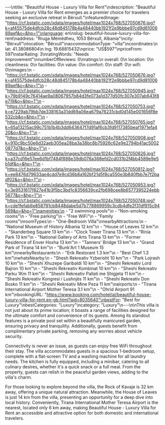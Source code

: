 ---\ntitle: "Beautiful House - Luxury Villa for Rent"\ndescription: "Beautiful House - Luxury Villa for Rent emerges as a premier choice for travelers seeking an exclusive retreat in Bërxull."\nfeaturedImage: "https://cf.bstatic.com/xdata/images/hotel/max1024x768/527050676.jpg?k=af45575de4dfcb28c48d845178b4a48440bb1921f2e9bbbe97cd9d8100689aef&o=&hp=1"\nlanguage: en\nslug: beautiful-house-luxury-villa-for-rent\naddress: "Rruga Mëmëdheu, 1053 Bërxull, Albania"\ncity: "Bërxull"\nlocation: "Bërxull"\naccommodationType: "villa"\ncoordinates:\n  lat: 41.38086804\n  lng: 19.68815432\nprice: "US$597"\npriceFrom: 597\nstarRating: 3\nratingWords: "Needs Improvement"\nnumberOfReviews: 0\nratings:\n  overall: 0\n  location: 0\n  cleanliness: 0\n  facilities: 0\n  value: 0\n  comfort: 0\n  staff: 0\n  wifi: 0\nimages:\n  - "https://cf.bstatic.com/xdata/images/hotel/max1024x768/527050676.jpg?k=af45575de4dfcb28c48d845178b4a48440bb1921f2e9bbbe97cd9d8100689aef&o=&hp=1"\n  - "https://cf.bstatic.com/xdata/images/hotel/max1024x768/527050945.jpg?k=79b9149c76414ae9a08067957b84d3fe073a1d377d50fc307e307ab643f8e719&o=&hp=1"\n  - "https://cf.bstatic.com/xdata/images/hotel/max1024x768/527050753.jpg?k=e7229ab79bb7de338163a31dd69a06ea679a76231cbd0d145e001656f8e532cb&o=&hp=1"\n  - "https://cf.bstatic.com/xdata/images/hotel/max1024x768/527050765.jpg?k=65a13215ac99c751b1b4b3dd643647f7d91af6cb3fd9117385beaf1971efa420&o=&hp=1"\n  - "https://cf.bstatic.com/xdata/images/hotel/max1024x768/527050908.jpg?k=910c9bc50e6d32aeb305ea28ba3a38bc8b75926c62e9e2794b41ac50020877d7&o=&hp=1"\n  - "https://cf.bstatic.com/xdata/images/hotel/max1024x768/527050826.jpg?k=a37cd16e57ee6d1bf7484f888e39db078a368efd2cd031b2f4bb4589e9e5b1df&o=&hp=1"\n  - "https://cf.bstatic.com/xdata/images/hotel/max1024x768/527050812.jpg?k=ee8476d79633ae4cdd7e9cd36b8a162bf21d5f8ca550e3b840fbb7e7f2badf02&o=&hp=1"\n  - "https://cf.bstatic.com/xdata/images/hotel/max1024x768/527050953.jpg?k=3e9531617f827e41b3f5bc3bd1c8356639ce2fb698cee8b6577395224ebb5677&o=&hp=1"\n  - "https://cf.bstatic.com/xdata/images/hotel/max1024x768/527050748.jpg?k=cde1fefab6e858791cb8448dabe5d7b778869959c3cdb4dfe2f31df915c94569&o=&hp=1"\namenities:\n  - "2 swimming pools"\n  - "Non-smoking rooms"\n  - "Free parking"\n  - "Free WiFi"\n  - "Family rooms"\nroomTypes:\n  - "One-Bedroom Villa"\nnearbyAttractions:\n  - "National Museum of History Albania 12 km"\n  - "House of Leaves 12 km"\n  - "Skanderbeg Square 13 km"\n  - "Clock Tower Tirana 13 km"\n  - "Rinia Park 13 km"\n  - "National Gallery of Arts Tirana 13 km"\n  - "Former Residence of Enver Hoxha 13 km"\n  - "Tanners' Bridge 13 km"\n  - "Grand Park of Tirana 14 km"\n  - "Bunk'Art 1 Museum 15 km"\nnearbyRestaurants:\n  - "Erik Restorant 1.3 km"\n  - "Best Chef 1.3 km"\nwhatsNearby:\n  - "Shesh Rekreativ Yzberisht 10 km"\n  - "Park Lojrash 10 km"\n  - "Sheshi Xhuzepe Garibaldi 10 km"\n  - "Sheshi Rekreativ Lord Bajron 10 km"\n  - "Sheshi Rekreativ Kombinat 10 km"\n  - "Sheshi Rekreativ Parku 1Km 11 km"\n  - "Sheshi Rekreativ Pallati me Shigjeta 11 km"\n  - "Sheshi Rekreativ Kongresi i Lushnjës 11 km"\n  - "Sheshi Rekreativ Don Bosko 11 km"\n  - "Sheshi Rekreativ Mine Peza 11 km"\nairports:\n  - "Tirana International Airport Mother Teresa 3.1 km"\n  - "Ohrid Airport 91 km"\nbookingURL: "https://www.booking.com/hotel/al/beautiful-house-luxury-villa-for-rent.en-gb.html?aid=8035640"\nbestFor: "Best for Luxury"\nbestCategories: "Luxury"\ncategory: "Luxury"\n---\n\nThis villa is not just about its prime location; it boasts a range of facilities designed for the ultimate comfort and convenience of its guests. Among its standout features is a private pool set within a beautifully manicured garden, ensuring privacy and tranquility. Additionally, guests benefit from complimentary private parking, removing any worries about vehicle security.

Connectivity is never an issue, as guests can enjoy free WiFi throughout their stay. The villa accommodates guests in a spacious 1-bedroom setup, complete with a flat-screen TV and a washing machine for all laundry needs. The kitchen is fully equipped, including a minibar, catering to all culinary desires, whether it's a quick snack or a full meal. From the property, guests can relish in the peaceful garden views, adding to the villa's charm.

For those looking to explore beyond the villa, the Rock of Kavaje is 32 km away, offering a unique natural attraction. Meanwhile, the House of Leaves is just 14 km from the villa, presenting an opportunity for a deep dive into local history. Conveniently, Tirana International Mother Teresa Airport is the nearest, located only 6 km away, making Beautiful House - Luxury Villa for Rent an accessible and attractive option for both domestic and international travelers.